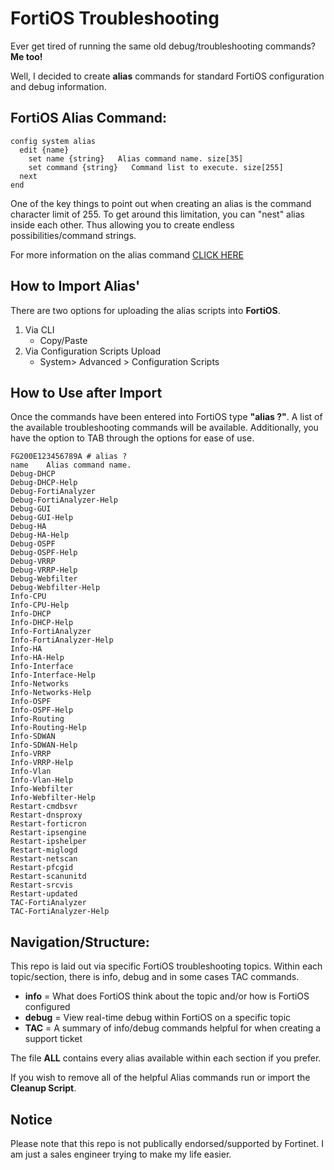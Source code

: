 # FortiOS Troubleshooting

Ever get tired of running the same old debug/troubleshooting commands? **Me too!**

Well, I decided to create **alias** commands for standard FortiOS configuration and debug information. 

## FortiOS Alias Command:
```
config system alias
  edit {name}
    set name {string}   Alias command name. size[35]
    set command {string}   Command list to execute. size[255]
  next
end
```

One of the key things to point out when creating an alias is the command character limit of 255. To get around this limitation, you can "nest" alias inside each other. Thus allowing you to create endless possibilities/command strings.

For more information on the alias command [CLICK HERE](https://docs.fortinet.com/document/fortigate/6.0.5/cli-reference/991461/system-alias)

## How to Import Alias'

There are two options for uploading the alias scripts into **FortiOS**.

1. Via CLI
   - Copy/Paste
2. Via Configuration Scripts Upload
   - System> Advanced > Configuration Scripts

## How to Use after Import

Once the commands have been entered into FortiOS type **"alias ?"**. A list of the available troubleshooting commands will be available. Additionally, you have the option to TAB through the options for ease of use.

```
FG200E123456789A # alias ?
name    Alias command name.
Debug-DHCP
Debug-DHCP-Help
Debug-FortiAnalyzer
Debug-FortiAnalyzer-Help
Debug-GUI
Debug-GUI-Help
Debug-HA
Debug-HA-Help
Debug-OSPF
Debug-OSPF-Help
Debug-VRRP
Debug-VRRP-Help
Debug-Webfilter
Debug-Webfilter-Help
Info-CPU
Info-CPU-Help
Info-DHCP
Info-DHCP-Help
Info-FortiAnalyzer
Info-FortiAnalyzer-Help
Info-HA
Info-HA-Help
Info-Interface
Info-Interface-Help
Info-Networks
Info-Networks-Help
Info-OSPF
Info-OSPF-Help
Info-Routing
Info-Routing-Help
Info-SDWAN
Info-SDWAN-Help
Info-VRRP
Info-VRRP-Help
Info-Vlan
Info-Vlan-Help
Info-Webfilter
Info-Webfilter-Help
Restart-cmdbsvr
Restart-dnsproxy
Restart-forticron
Restart-ipsengine
Restart-ipshelper
Restart-miglogd
Restart-netscan
Restart-pfcgid
Restart-scanunitd
Restart-srcvis
Restart-updated
TAC-FortiAnalyzer
TAC-FortiAnalyzer-Help
```

## Navigation/Structure:

This repo is laid out via specific FortiOS troubleshooting topics. Within each topic/section, there is info, debug and in some cases TAC commands.

- **info** = What does FortiOS think about the topic and/or how is FortiOS configured
- **debug** = View real-time debug within FortiOS on a specific topic
- **TAC** = A summary of info/debug commands helpful for when creating a support ticket

The file **ALL** contains every alias available within each section if you prefer.

If you wish to remove all of the helpful Alias commands run or import the **Cleanup Script**.

## Notice

Please note that this repo is not publically endorsed/supported by Fortinet. I am just a sales engineer trying to make my life easier.
